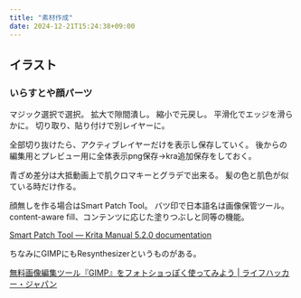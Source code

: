 ```yaml
---
title: "素材作成"
date: 2024-12-21T15:24:38+09:00
---
```

## イラスト
### いらすとや顔パーツ
マジック選択で選択。
拡大で隙間潰し。
縮小で元戻し。
平滑化でエッジを滑らかに。
切り取り、貼り付けで別レイヤーに。

全部切り抜けたら、アクティブレイヤーだけを表示し保存していく。
後からの編集用とプレビュー用に全体表示png保存→kra追加保存をしておく。

青ざめ差分は大抵動画上で肌クロマキーとグラデで出来る。
髪の色と肌色が似ている時だけ作る。

顔無しを作る場合はSmart Patch Tool。
バツ印で日本語名は画像保管ツール。
content-aware fill、コンテンツに応じた塗りつぶしと同等の機能。

[Smart Patch Tool — Krita Manual 5.2.0 documentation](https://docs.krita.org/en/reference_manual/tools/smart_patch.html)

ちなみにGIMPにもResynthesizerというものがある。

[無料画像編集ツール『GIMP』をフォトショっぽく使ってみよう | ライフハッカー・ジャパン](https://www.lifehacker.jp/article/140412gimp_photoshop/)
